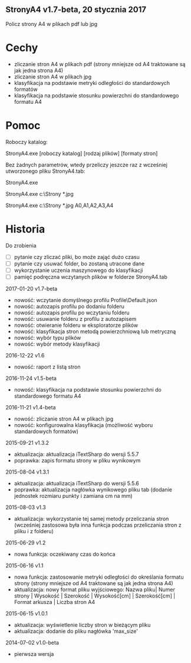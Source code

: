 ﻿StronyA4 v1.7-beta, 20 stycznia 2017
---
Policz strony A4 w plikach pdf lub jpg

# Cechy

* zliczanie stron A4 w plikach pdf (strony mniejsze od A4 traktowane są jak jedna strona A4)
* zliczanie stron A4 w plikach jpg
* klasyfikacja na podstawie metryki odległości do standardowych formatów
* klasyfikacja na podstawie stosunku powierzchni do standardowego formatu A4

# Pomoc

Roboczy katalog:

StronyA4.exe [roboczy katalog] [rodzaj plików] [formaty stron]

Bez żadnych parametrów, wtedy przeliczy jeszcze raz z wcześniej utworzonego pliku StronyA4.tab:

StronyA4.exe

StronyA4.exe c:\Strony *.jpg

StronyA4.exe c:\Strony *.jpg A0,A1,A2,A3,A4

# Historia

Do zrobienia

* [ ] pytanie czy zliczać pliki, bo może zająć dużo czasu
* [ ] pytanie czy usuwać folder, bo zostaną utracone dane
* [ ] wykorzystanie uczenia maszynowego do klasyfikacji
* [ ] pamięć podręczna wczytanych plików w folderze StronyA4.tab

2017-01-20 v1.7-beta

* nowość: wczytanie domyślnego profilu Profile\Default.json
* nowość: autozapis profilu po dodaniu folderu
* nowość: autozapis profilu po wczytaniu folderu
* nowość: usuwanie folderu z profilu z autozapisem
* nowość: otwieranie folderu w eksploratorze plików
* nowość: klasyfikacja stron metodą powierzchniową lub metryczną
* nowość: wybór typu plików
* nowość: wybór metody klasyfikacji

2016-12-22 v1.6

* nowość: raport z listą stron

2016-11-24 v1.5-beta

* nowość: klasyfikacja na podstawie stosunku powierzchni do standardowego formatu A4

2016-11-21 v1.4-beta

* nowość: zliczanie stron A4 w plikach jpg
* nowość: konfigurowalna klasyfikacja (możliwość wyboru standardowych formatów)

2015-09-21 v1.3.2

* aktualizacja: aktualizacja iTextSharp do wersji 5.5.7
* poprawka: zapis formatu strony w pliku wynikowym

2015-08-04 v1.3.1

* aktualizacja: aktualizacja iTextSharp do wersji 5.5.6
* poprawka: aktualizacja nagłówka wynikowego pliku tab (dodanie jednostek rozmiaru punkty i zamiana cm na mm)

2015-08-03 v1.3

* aktualizacja: wykorzystanie tej samej metody przeliczania stron (wcześniej zastosowa była inna funkcja podczas przeliczania stron z pliku i z folderu)

2015-06-29 v1.2

* nowa funkcja: oczekiwany czas do końca

2015-06-16 v1.1

* nowa funkcja: zastosowanie metryki odległości do określania formatu strony (strony mniejsze od A4 traktowane są jak jedna strona A4)
* aktualizacja: nowy format pliku wyjściowego: Nazwa pliku| Numer strony | Wysokość | Szerokość | Wysokość[cm] | Szerokość[cm] | Format arkusza | Liczba stron A4

2015-06-15 v1.0.1

* aktualizacja: wyświetlenie liczby stron w bieżącym pliku
* aktualizacja: dodanie do pliku nagłówka 'max_size'

2014-07-02 v1.0-beta

* pierwsza wersja
